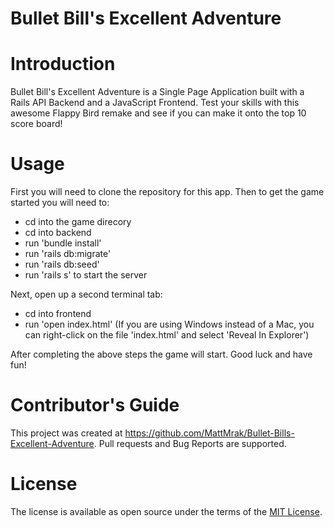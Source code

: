 # Bullet Bill's Excellent Adventure

# Introduction
Bullet Bill's Excellent Adventure is a Single Page Application built with a Rails API Backend and a JavaScript Frontend. Test your skills with this awesome Flappy Bird remake and see if you can make it onto the top 10 score board!

# Usage
First you will need to clone the repository for this app. Then to get the game started you will need to:
  - cd into the game direcory
  - cd into backend
  - run 'bundle install'
  - run 'rails db:migrate'
  - run 'rails db:seed'
  - run 'rails s' to start the server

Next, open up a second terminal tab:
  - cd into frontend
  - run 'open index.html'
  (If you are using Windows instead of a Mac, you can right-click on the file 'index.html' and select 'Reveal In Explorer')

After completing the above steps the game will start. Good luck and have fun!

# Contributor's Guide
This project was created at https://github.com/MattMrak/Bullet-Bills-Excellent-Adventure. Pull requests and Bug Reports are supported.

# License
The license is available as open source under the terms of the [MIT License](http://opensource.org/licenses/MIT). 
